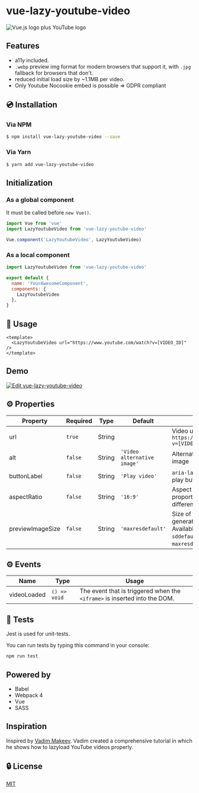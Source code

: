 # vue-lazy-youtube-video

![Vue.js logo plus YouTube logo](./assets/img.jpg)

## Features

* a11y included.
* `.webp` preview img format for modern browsers that support it, with `.jpg` fallback for browsers that don't.
* reduced initial load size by ~1.1MB per video.
* Only Youtube Nocookie embed is possible => GDPR compliant

## 💿 Installation

### Via NPM

```bash
$ npm install vue-lazy-youtube-video --save
```
### Via Yarn

```bash
$ yarn add vue-lazy-youtube-video
```

## Initialization

### As a global component

It must be called before `new Vue()`.

```javascript
import Vue from 'vue'
import LazyYoutubeVideo from 'vue-lazy-youtube-video'

Vue.component('LazyYoutubeVideo', LazyYoutubeVideo)
```

### As a local component

```javascript
import LazyYoutubeVideo from 'vue-lazy-youtube-video'

export default {
  name: 'YourAwesomeComponent',
  components: {
    LazyYoutubeVideo
  },
}
```

## 🚀 Usage

```vue
<template>
  <LazyYoutubeVideo url="https://www.youtube.com/watch?v=[VIDEO_ID]" />
</template>
```

## Demo

[![Edit vue-lazy-youtube-video](https://codesandbox.io/static/img/play-codesandbox.svg)](https://codesandbox.io/s/x7nrwxq6qo)

## ⚙️ Properties


| Property         | Required | Type   | Default                     | Description                                                                                                                  |
| ---------------- | -------- | ------ | --------------------------- | ---------------------------------------------------------------------------------------------------------------------------- |
| url              | `true`   | String |                             | Video url in  format `https://www.youtube.com/watch?v=[VIDEO_ID]`                                                            |
| alt              | `false`  | String | `'Video alternative image'` | Alternative text of the preview image                                                                                        |
| buttonLabel      | `false`  | String | `'Play video'`              | `aria-label` attribute value of the play button. It improves a11y.                                                           |
| aspectRatio      | `false`  | String | `'16:9'`                    | Aspect ratio. It helps to save proportions of the video on different container sizes.                                        |
| previewImageSize | `false`  | String | `'maxresdefault'`           | Size of the preview image, generated by YouTube. Available variants: `mqdefault`, `sddefault`, `hqdefault`, `maxresdefault`. |

## ⚙️ Events

| Name        | Type         | Usage                                                                 |
| ----------- | ------------ | --------------------------------------------------------------------- |
| videoLoaded | `() => void` | The event that is triggered when the `<iframe>` is inserted into the DOM. |

## 💉 Tests
Jest is used for unit-tests.

You can run tests by typing this command in your console:

```bash
npm run test
```

## Powered by

* Babel
* Webpack 4
* Vue
* SASS

## Inspiration

Inspired by [Vadim Makeev](https://pepelsbey.net). Vadim created a comprehensive tutorial in which he shows how to lazyload YouTube videos properly.

## 🔒 License

[MIT](http://opensource.org/licenses/MIT)
